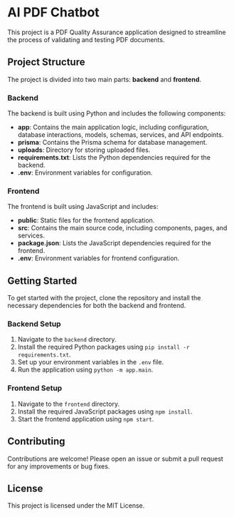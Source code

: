 # AI PDF Chatbot

This project is a PDF Quality Assurance application designed to streamline the process of validating and testing PDF documents. 

## Project Structure

The project is divided into two main parts: **backend** and **frontend**.

### Backend

The backend is built using Python and includes the following components:

- **app**: Contains the main application logic, including configuration, database interactions, models, schemas, services, and API endpoints.
- **prisma**: Contains the Prisma schema for database management.
- **uploads**: Directory for storing uploaded files.
- **requirements.txt**: Lists the Python dependencies required for the backend.
- **.env**: Environment variables for configuration.

### Frontend

The frontend is built using JavaScript and includes:

- **public**: Static files for the frontend application.
- **src**: Contains the main source code, including components, pages, and services.
- **package.json**: Lists the JavaScript dependencies required for the frontend.
- **.env**: Environment variables for frontend configuration.

## Getting Started

To get started with the project, clone the repository and install the necessary dependencies for both the backend and frontend.

### Backend Setup

1. Navigate to the `backend` directory.
2. Install the required Python packages using `pip install -r requirements.txt`.
3. Set up your environment variables in the `.env` file.
4. Run the application using `python -m app.main`.

### Frontend Setup

1. Navigate to the `frontend` directory.
2. Install the required JavaScript packages using `npm install`.
3. Start the frontend application using `npm start`.

## Contributing

Contributions are welcome! Please open an issue or submit a pull request for any improvements or bug fixes.

## License

This project is licensed under the MIT License.
